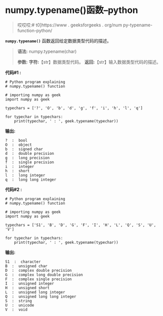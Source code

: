 # numpy.typename()函数–python

> 哎哎哎:# t0]https://www . geeksforgeeks . org/num py-typename-function-python/

**`numpy.typename()`** 函数返回给定数据类型代码的描述。

> **语法:** numpy.typename(char)
> 
> **参数:**
> **字符:**【str】数据类型代码。
> **返回:**【str】输入数据类型代码的描述。

**代码#1 :**

```
# Python program explaining
# numpy.typename() function

# importing numpy as geek 
import numpy as geek 

typechars = ['?', 'O', 'b', 'd', 'g', 'f', 'i', 'h', 'l', 'q'] 

for typechar in typechars:
    print(typechar, ' : ', geek.typename(typechar))
```

**输出:**

```
?  :  bool
O  :  object
b  :  signed char
d  :  double precision
g  :  long precision
f  :  single precision
i  :  integer
h  :  short
l  :  long integer
q  :  long long integer

```

**代码#2 :**

```
# Python program explaining
# numpy.typename() function

# importing numpy as geek 
import numpy as geek 

typechars = ['S1', 'B', 'D', 'G', 'F', 'I', 'H', 'L', 'Q', 'S', 'U', 'V'] 

for typechar in typechars:
    print(typechar, ' : ', geek.typename(typechar))
```

**输出:**

```
S1  :  character
B  :  unsigned char
D  :  complex double precision
G  :  complex long double precision
F  :  complex single precision
I  :  unsigned integer
H  :  unsigned short
L  :  unsigned long integer
Q  :  unsigned long long integer
S  :  string
U  :  unicode
V  :  void

```